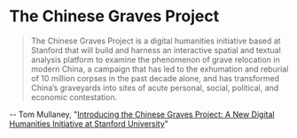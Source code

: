 # The Chinese Graves Project

> The Chinese Graves Project is a digital humanities initiative based at Stanford that will build and harness an interactive spatial and textual analysis platform to examine the phenomenon of grave relocation in modern China, a campaign that has led to the exhumation and reburial of 10 million corpses in the past decade alone, and has transformed China’s graveyards into sites of acute personal, social, political, and economic contestation.

-- Tom Mullaney, "[Introducing the Chinese Graves Project: A New Digital Humanities Initiative at Stanford University](http://tsmullaney.com/?p=412)"
